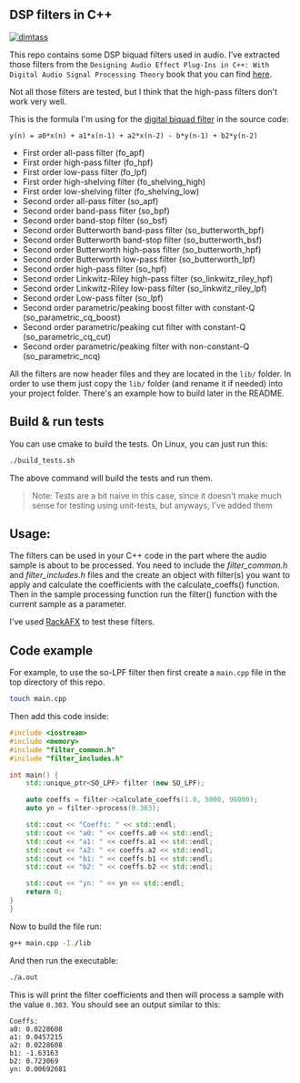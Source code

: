 DSP filters in C++
----

[![dimtass](https://circleci.com/gh/dimtass/DSP-Cpp-filters.svg?style=svg)](https://circleci.com/gh/dimtass/DSP-Cpp-filters)

This repo contains some DSP biquad filters used in audio. I've extracted those
filters from the `Designing Audio Effect Plug-Ins in C++: With Digital Audio Signal Processing Theory`
book that you can find [here](https://www.amazon.com/Designing-Audio-Effect-Plug-Ins-Processing/dp/0240825152).

Not all those filters are tested, but I think that the high-pass filters don't work
very well.

This is the formula I'm using for the [digital biquad filter](https://en.wikipedia.org/wiki/Digital_biquad_filter)
in the source code:
```
y(n) = a0*x(n) + a1*x(n-1) + a2*x(n-2) - b*y(n-1) + b2*y(n-2)
```

- First order all-pass filter (fo_apf)
- First order high-pass filter (fo_hpf)
- First order low-pass filter (fo_lpf)
- First order high-shelving filter (fo_shelving_high)
- First order low-shelving filter (fo_shelving_low)
- Second order all-pass filter (so_apf)
- Second order band-pass filter (so_bpf)
- Second order band-stop filter (so_bsf)
- Second order Butterworth band-pass filter (so_butterworth_bpf)
- Second order Butterworth band-stop filter (so_butterworth_bsf)
- Second order Butterworth high-pass filter (so_butterworth_hpf)
- Second order Butterworth low-pass filter (so_butterworth_lpf)
- Second order high-pass filter (so_hpf)
- Second order Linkwitz-Riley high-pass filter (so_linkwitz_riley_hpf)
- Second order Linkwitz-Riley low-pass filter (so_linkwitz_riley_lpf)
- Second order Low-pass filter (so_lpf)
- Second order parametric/peaking boost filter with constant-Q (so_parametric_cq_boost)
- Second order parametric/peaking cut filter with constant-Q (so_parametric_cq_cut)
- Second order parametric/peaking filter with non-constant-Q (so_parametric_ncq)

All the filters are now header files and they are located in the `lib/` folder.
In order to use them just copy the `lib/` folder (and rename it if needed) into
your project folder. There's an example how to build later in the README.

## Build & run tests
You can use cmake to build the tests. On Linux, you can just run this:
```sh
./build_tests.sh
```

The above command will build the tests and run them.

> Note: Tests are a bit naive in this case, since it doesn't make
much sense for testing using unit-tests, but anyways, I've added them

## Usage:
The filters can be used in your C++ code in the part where the audio sample is about to be processed. You need to include the _filter_common.h_ and _filter_includes.h_ files and the create an object with filter(s) you want to apply and calculate the coefficients with the calculate_coeffs() function. Then in the sample processing function run the filter() function with the current sample as a parameter.

I've used [RackAFX](http://www.willpirkle.com/rackafx/) to test these filters.

## Code example
For example, to use the so-LPF filter then first create a `main.cpp` file
in the top directory of this repo.

```sh
touch main.cpp
```

Then add this code inside:

```cpp
#include <iostream>
#include <memory>
#include "filter_common.h"
#include "filter_includes.h"

int main() {
    std::unique_ptr<SO_LPF> filter (new SO_LPF);

    auto coeffs = filter->calculate_coeffs(1.0, 5000, 96000);
    auto yn = filter->process(0.303);

    std::cout << "Coeffs: " << std::endl;
    std::cout << "a0: " << coeffs.a0 << std::endl;
    std::cout << "a1: " << coeffs.a1 << std::endl;
    std::cout << "a2: " << coeffs.a2 << std::endl;
    std::cout << "b1: " << coeffs.b1 << std::endl;
    std::cout << "b2: " << coeffs.b2 << std::endl;

    std::cout << "yn: " << yn << std::endl;
    return 0;
}
}
```

Now to build the file run:
```sh
g++ main.cpp -I./lib
```

And then run the executable:
```sh
./a.out
```

This is will print the filter coefficients and then will process
a sample with the value `0.303`. You should see an output similar
to this:

```
Coeffs: 
a0: 0.0228608
a1: 0.0457215
a2: 0.0228608
b1: -1.63163
b2: 0.723069
yn: 0.00692681
```